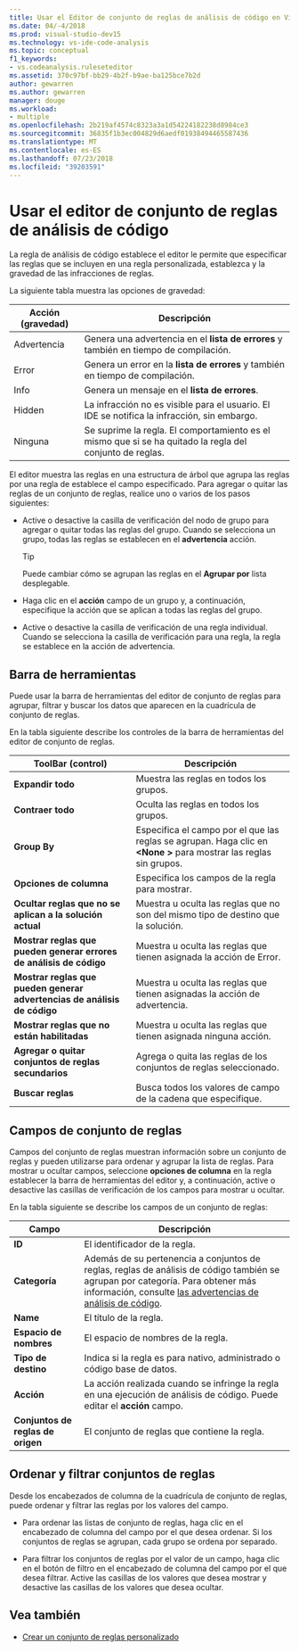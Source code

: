 ```yaml
---
title: Usar el Editor de conjunto de reglas de análisis de código en Visual Studio
ms.date: 04/-4/2018
ms.prod: visual-studio-dev15
ms.technology: vs-ide-code-analysis
ms.topic: conceptual
f1_keywords:
- vs.codeanalysis.ruleseteditor
ms.assetid: 370c97bf-bb29-4b2f-b9ae-ba125bce7b2d
author: gewarren
ms.author: gewarren
manager: douge
ms.workload:
- multiple
ms.openlocfilehash: 2b219af4574c8323a3a1d54224182238d8984ce3
ms.sourcegitcommit: 36835f1b3ec004829d6aedf01938494465587436
ms.translationtype: MT
ms.contentlocale: es-ES
ms.lasthandoff: 07/23/2018
ms.locfileid: "39203591"
---
```

# <a name="use-the-code-analysis-rule-set-editor"></a>Usar el editor de conjunto de reglas de análisis de código

La regla de análisis de código establece el editor le permite que especificar las reglas que se incluyen en una regla personalizada, establezca y la gravedad de las infracciones de reglas.

La siguiente tabla muestra las opciones de gravedad:

|Acción (gravedad)|Descripción|
|-|-|
|Advertencia|Genera una advertencia en el **lista de errores** y también en tiempo de compilación.|
|Error|Genera un error en la **lista de errores** y también en tiempo de compilación.|
|Info|Genera un mensaje en el **lista de errores**.|
|Hidden|La infracción no es visible para el usuario. El IDE se notifica la infracción, sin embargo.|
|Ninguna|Se suprime la regla. El comportamiento es el mismo que si se ha quitado la regla del conjunto de reglas.|

El editor muestra las reglas en una estructura de árbol que agrupa las reglas por una regla de establece el campo especificado. Para agregar o quitar las reglas de un conjunto de reglas, realice uno o varios de los pasos siguientes:

- Active o desactive la casilla de verificación del nodo de grupo para agregar o quitar todas las reglas del grupo. Cuando se selecciona un grupo, todas las reglas se establecen en el **advertencia** acción.

   > [!TIP]
   > Puede cambiar cómo se agrupan las reglas en el **Agrupar por** lista desplegable.

- Haga clic en el **acción** campo de un grupo y, a continuación, especifique la acción que se aplican a todas las reglas del grupo.

- Active o desactive la casilla de verificación de una regla individual. Cuando se selecciona la casilla de verificación para una regla, la regla se establece en la acción de advertencia.

## <a name="toolbar"></a>Barra de herramientas

Puede usar la barra de herramientas del editor de conjunto de reglas para agrupar, filtrar y buscar los datos que aparecen en la cuadrícula de conjunto de reglas.

En la tabla siguiente describe los controles de la barra de herramientas del editor de conjunto de reglas.

|ToolBar (control)|Descripción|
|---------------------|-----------------|
|**Expandir todo**|Muestra las reglas en todos los grupos.|
|**Contraer todo**|Oculta las reglas en todos los grupos.|
|**Group By**|Especifica el campo por el que las reglas se agrupan. Haga clic en  **\<None >** para mostrar las reglas sin grupos.|
|**Opciones de columna**|Especifica los campos de la regla para mostrar.|
|**Ocultar reglas que no se aplican a la solución actual**|Muestra u oculta las reglas que no son del mismo tipo de destino que la solución.|
|**Mostrar reglas que pueden generar errores de análisis de código**|Muestra u oculta las reglas que tienen asignada la acción de Error.|
|**Mostrar reglas que pueden generar advertencias de análisis de código**|Muestra u oculta las reglas que tienen asignadas la acción de advertencia.|
|**Mostrar reglas que no están habilitadas**|Muestra u oculta las reglas que tienen asignada ninguna acción.|
|**Agregar o quitar conjuntos de reglas secundarios**|Agrega o quita las reglas de los conjuntos de reglas seleccionado.|
|**Buscar reglas**|Busca todos los valores de campo de la cadena que especifique.|

## <a name="rule-set-fields"></a>Campos de conjunto de reglas

Campos del conjunto de reglas muestran información sobre un conjunto de reglas y pueden utilizarse para ordenar y agrupar la lista de reglas. Para mostrar u ocultar campos, seleccione **opciones de columna** en la regla establecer la barra de herramientas del editor y, a continuación, active o desactive las casillas de verificación de los campos para mostrar u ocultar.

En la tabla siguiente se describe los campos de un conjunto de reglas:

|Campo|Descripción|
|-----------|-----------------|
|**ID**|El identificador de la regla.|
|**Categoría**|Además de su pertenencia a conjuntos de reglas, reglas de análisis de código también se agrupan por categoría. Para obtener más información, consulte [las advertencias de análisis de código](../code-quality/code-analysis-for-managed-code-warnings.md).|
|**Name**|El título de la regla.|
|**Espacio de nombres**|El espacio de nombres de la regla.|
|**Tipo de destino**|Indica si la regla es para nativo, administrado o código base de datos.|
|**Acción**|La acción realizada cuando se infringe la regla en una ejecución de análisis de código. Puede editar el **acción** campo.|
|**Conjuntos de reglas de origen**|El conjunto de reglas que contiene la regla.|

## <a name="sort-and-filter-rule-sets"></a>Ordenar y filtrar conjuntos de reglas

Desde los encabezados de columna de la cuadrícula de conjunto de reglas, puede ordenar y filtrar las reglas por los valores del campo.

- Para ordenar las listas de conjunto de reglas, haga clic en el encabezado de columna del campo por el que desea ordenar. Si los conjuntos de reglas se agrupan, cada grupo se ordena por separado.

- Para filtrar los conjuntos de reglas por el valor de un campo, haga clic en el botón de filtro en el encabezado de columna del campo por el que desea filtrar. Active las casillas de los valores que desea mostrar y desactive las casillas de los valores que desea ocultar.

## <a name="see-also"></a>Vea también

- [Crear un conjunto de reglas personalizado](../code-quality/how-to-create-a-custom-rule-set.md)